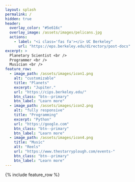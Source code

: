 ```yaml
---
layout: splash
permalink: /
hidden: true
header:
  overlay_color: "#5e616c"
  overlay_image: /assets/images/pelicans.jpg
  actions:
    - label: "<i class='fas fa'></i> UC Berkeley"
      url: "https://eps.berkeley.edu/directory/post-docs"
excerpt: >
  Planetary Scientist <br />
  Programmer <br />
  Musician <br />
feature_row:
  - image_path: /assets/images/icon1.png
    alt: "customizable"
    title: "Planets"
    excerpt: "Jupiter."
    url: "https://cips.berkeley.edu/"
    btn_class: "btn--primary"
    btn_label: "Learn more"
  - image_path: /assets/images/icon2.png
    alt: "fully responsive"
    title: "Programming"
    excerpt: "Python"
    url: "https://google.com"
    btn_class: "btn--primary"
    btn_label: "Learn more"
  - image_path: /assets/images/icon4.png
    title: "Music"
    alt: "Reels"
    url: "https://www.thestarryplough.com/events-"
    btn_class: "btn--primary"
    btn_label: "Learn more"      
---
```


{% include feature_row %}
